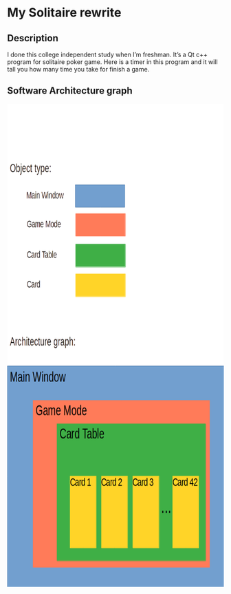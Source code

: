 # My Solitaire rewrite
## Description

I done this college independent study when I’m freshman. It’s a Qt c++ program for solitaire poker game. 
Here is a timer in this program and it will tall you how many time you take for finish a game.

## Software Architecture graph

<img src="./Readme_graph1.png" data-canonical-src="./object_type_1.png" width="794" height="1123" />


